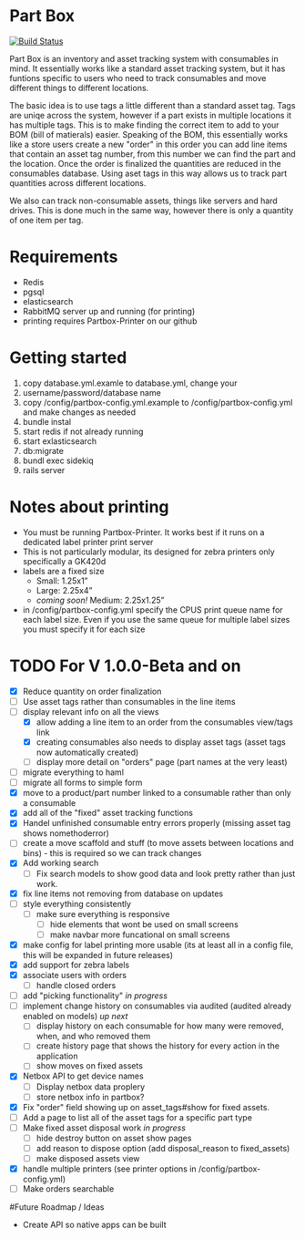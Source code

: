 # Part Box

[![Build Status](https://travis-ci.org/WPR-Engineering/part-box.svg?branch=master)](https://travis-ci.org/WPR-Engineering/part-box)

Part Box is an inventory and asset tracking system with consumables in mind. It essentially works like a standard asset tracking system, but it has funtions specific to
users who need to track consumables and move different things to different locations.

The basic idea is to use tags a little different than a standard asset tag. Tags are uniqe across the system, however if a part exists in multiple locations
it has multiple tags. This is to make finding the correct item to add to your BOM (bill of matierals) easier. Speaking of the BOM, this essentially works like a store
users create a new "order" in this order you can add line items that contain an asset tag number, from this number we can find the part and the location. Once the order is finalized the quantities are reduced in the consumables database. Using aset tags in this way allows us to track part quantities across different locations.

We also can track non-consumable assets, things like servers and hard drives. This is done much in the same way, however there is only a quantity of one item per tag.

# Requirements

- Redis
- pgsql
- elasticsearch
- RabbitMQ server up and running (for printing)
- printing requires Partbox-Printer on our github

# Getting started
1. copy database.yml.examle to database.yml, change your
2. username/password/database name
3. copy /config/partbox-config.yml.example to /config/partbox-config.yml and make changes as needed
4. bundle instal
5. start redis if not already running
6. start exlasticsearch
7. db:migrate
8. bundl exec sidekiq
9. rails server

# Notes about printing
- You must be running Partbox-Printer. It works best if it runs on a dedicated label printer print server
- This is not particularly modular, its designed for zebra printers only specifically a GK420d
- labels are a fixed size
  - Small: 1.25x1”
  - Large: 2.25x4”
  - *coming soon!* Medium: 2.25x1.25”
- in /config/partbox-config.yml specify the CPUS print queue name for each label size. Even if you use the same queue for multiple label sizes you must specify it for each size

# TODO For V 1.0.0-Beta and on

- [x] Reduce quantity on order finalization
- [ ] Use asset tags rather than consumables in the line items
- [ ] display relevant info on all the views
  - [x] allow adding a line item to an order from the consumables view/tags link
  - [x] creating consumables also needs to display asset tags (asset tags now automatically created)
  - [ ] display more detail on "orders" page (part names at the very least)
- [ ] migrate everything to haml
- [ ] migrate all forms to simple form
- [x] move to a product/part number linked to a consumable rather than only a consumable
- [x] add all of the "fixed" asset tracking functions
- [x] Handel unfinished consumable entry errors properly (missing asset tag shows nomethoderror)
- [ ] create a move scaffold and stuff (to move assets between locations and bins) - this is required so we can track changes
- [x] Add working search
  - [ ] Fix search models to show good data and look pretty rather than just work.
- [x] fix line items not removing from database on updates
- [ ] style everything consistently
  - [ ] make sure everything is responsive
    - [ ] hide elements that wont be used on small screens
    - [ ] make navbar more funcational on small screens
- [x] make config for label printing more usable (its at least all in a config file, this will be expanded in future releases)
- [x] add support for zebra labels
- [x] associate users with orders
  - [ ] handle closed orders
- [ ] add "picking functionality" *in progress*
- [ ] implement change history on consumables via audited (audited already enabled on models) *up next*
  - [ ] display history on each consumable for how many were removed, when, and who removed them
  - [ ] create history page that shows the history for every action in the application
  - [ ] show moves on fixed assets 
- [x] Netbox API to get device names
  - [ ] Display netbox data proplery
  - [ ] store netbox info in partbox?
- [x] Fix "order" field showing up on asset_tags#show for fixed assets.
- [ ] Add a page to list all of the asset tags for a specific part type
- [ ] Make fixed asset disposal work *in progress*
  - [ ] hide destroy button on asset show pages
  - [ ] add reason to dispose option (add disposal_reason to fixed_assets)
  - [ ] make disposed assets view
- [x] handle multiple printers (see printer options in /config/partbox-config.yml)
- [ ] Make orders searchable 

#Future Roadmap / Ideas
- Create API so native apps can be built
